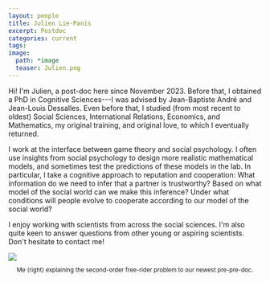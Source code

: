 ```yaml
---
layout: people
title: Julien Lie-Panis
excerpt: Postdoc
categories: current
tags:
image:
  path: *image
  teaser: Julien.png
---
```


Hi! I'm Julien, a post-doc here since November 2023. Before that, I obtained a PhD in Cognitive Sciences---I was advised by Jean-Baptiste André and Jean-Louis Dessalles. Even before that, I studied (from most recent to oldest) Social Sciences, International Relations, Economics, and Mathematics, my original training, and original love, to which I eventually returned.

I work at the interface between game theory and social psychology. I often use insights from social psychology to design more realistic mathematical models, and sometimes test the predictions of these models in the lab. 
In particular, I take a cognitive approach to reputation and cooperation: What information do we need to infer that a partner is trustworthy? Based on what model of the social world can we make this inference? Under what conditions will people evolve to cooperate according to our model of the social world?

I enjoy working with scientists from across the social sciences. I'm also quite keen to answer questions from other young or aspiring scientists. Don't hesitate to contact me!

<div id="socialMedia" style="text-align:center">
    <a href="jliep@pm.me" title="Email"><i style="font-size:24px" class="fa fa-envelope"></i></a>
  <!--  <a href="https://github.com/jliep" title="GitHub"><i style="font-size:24px" class="fa fa-github"></i></a> -->
    <a href="https://twitter.com/JulienLiePanis" title="Twitter"><i style="font-size:24px" class="fa fa-twitter"></i></a>
  <!--   <a href="https://sites.google.com/view/julien-lie-panis" title="Webpage"><i style="font-size:24px" class="fa fa-home"></i></a> -->
</div>

<img src="../../images/Julien.png" class="center">
<p align="center" style="font-size: smaller;">
  Me (right) explaining the second-order free-rider problem to our newest pre-pre-doc.
</p>
